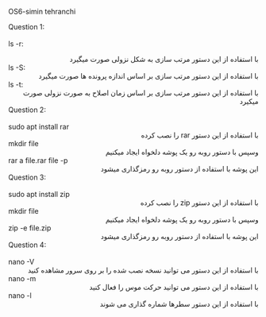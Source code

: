 OS6-simin tehranchi

Question 1:
<br>
<br>
ls -r:
<div dir="rtl">
 با استفاده از این دستور مرتب سازی به شکل نزولی صورت میگیرد  
</div>
ls -S:
<div dir="rtl">
 با استفاده از این دستور مرتب سازی بر اساس اندازه پرونده ها صورت میگیرد  
</div>
ls -t:
<div dir="rtl">
 با استفاده از این دستور مرتب سازی بر اساس زمان اصلاح به صورت نزولی صورت میکیرد  
</div>
Question 2:
<br>
<br>
sudo apt install rar
<div dir="rtl">
با استفاده از این دستور rar را نصب کرده
</div>
mkdir file
<div dir="rtl">
وسپس با دستور روبه رو یک پوشه دلخواه ایجاد میکنیم 
</div>
rar a file.rar file -p
<div dir="rtl">
 این پوشه با استفاده از دستور روبه رو رمزگذاری میشود
</div>
Question 3:
<br>
<br>
sudo apt install zip
<div dir="rtl">
با استفاده از این دستور zip را نصب کرده
</div>
mkdir file
<div dir="rtl">
وسپس با دستور روبه رو یک پوشه دلخواه ایجاد میکنیم 
</div>
zip -e file.zip
<div dir="rtl">
 این پوشه با استفاده از دستور روبه رو رمزگذاری میشود
</div>
Question 4:
<br>
<br>
nano -V
<div dir="rtl">
  با استفاده از این دستور می توانید نسخه نصب شده را بر روی سرور مشاهده کنید
</div>
nano -m
<div dir="rtl">
  با استفاده از این دستور می توانید حرکت موس را فعال کنید
</div>
nano -l
<div dir="rtl">
  با استفاده از این دستور سطرها شماره گذاری می شوند
</div>

